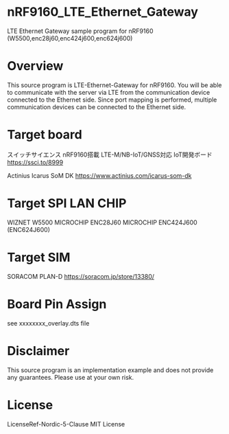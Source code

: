 # nRF9160_LTE_Ethernet_Gateway
LTE Ethernet Gateway sample program for nRF9160 (W5500,enc28j60,enc424j600,enc624j600)


# Overview
This source program is LTE-Ethernet-Gateway for nRF9160.
You will be able to communicate with the server via LTE from the communication device connected to the Ethernet side.
Since port mapping is performed, multiple communication devices can be connected to the Ethernet side.

# Target board

スイッチサイエンス nRF9160搭載 LTE-M/NB-IoT/GNSS対応 IoT開発ボード
https://ssci.to/8999

Actinius Icarus SoM DK
https://www.actinius.com/icarus-som-dk


# Target SPI LAN CHIP

WIZNET W5500
MICROCHIP ENC28J60
MICROCHIP ENC424J600 (ENC624J600)


# Target SIM

SORACOM PLAN-D
https://soracom.jp/store/13380/


# Board Pin Assign

see  xxxxxxxx_overlay.dts file


# Disclaimer
This source program is an implementation example and does not provide any guarantees.
Please use at your own risk.

# License
LicenseRef-Nordic-5-Clause
MIT License
